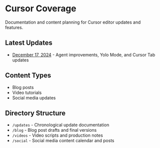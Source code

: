 # Cursor Coverage

Documentation and content planning for Cursor editor updates and features.

## Latest Updates
- [December 17, 2024](updates/2024-12-17/README.md) - Agent improvements, Yolo Mode, and Cursor Tab updates

## Content Types
- Blog posts
- Video tutorials
- Social media updates

## Directory Structure
- `/updates` - Chronological update documentation
- `/blog` - Blog post drafts and final versions
- `/videos` - Video scripts and production notes
- `/social` - Social media content calendar and posts 